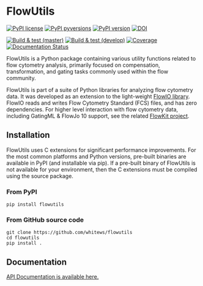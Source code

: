 # FlowUtils

[![PyPI license](https://img.shields.io/pypi/l/flowutils.svg?colorB=dodgerblue)](https://pypi.python.org/pypi/flowutils/)
[![PyPI pyversions](https://img.shields.io/pypi/pyversions/flowutils.svg)](https://pypi.python.org/pypi/flowutils/)
[![PyPI version](https://img.shields.io/pypi/v/flowutils.svg?colorB=blue)](https://pypi.python.org/pypi/flowutils/)
[![DOI](https://zenodo.org/badge/15146734.svg)](https://zenodo.org/badge/latestdoi/15146734)

[![Build & test (master)](https://github.com/whitews/FlowUtils/actions/workflows/tests_master.yml/badge.svg)](https://github.com/whitews/FlowUtils/actions/workflows/tests_master.yml)
[![Build & test (develop)](https://github.com/whitews/FlowUtils/actions/workflows/tests_develop.yml/badge.svg)](https://github.com/whitews/FlowUtils/actions/workflows/tests_develop.yml)
[![Coverage](https://codecov.io/gh/whitews/FlowUtils/branch/master/graph/badge.svg)](https://codecov.io/gh/whitews/flowutils)
[![Documentation Status](https://readthedocs.org/projects/flowutils/badge/?version=latest)](https://flowutils.readthedocs.io/en/latest/?badge=latest)

FlowUtils is a Python package containing various utility functions related
to flow cytometry analysis, primarily focused on compensation,
transformation, and gating tasks commonly used within the flow community.

FlowUtils is part of a suite of Python libraries for analyzing flow 
cytometry data.  It was developed as an extension to the light-weight 
[FlowIO library](https://github.com/whitews/FlowIO). FlowIO reads and 
writes Flow Cytometry Standard (FCS) files, and has zero dependencies. 
For higher level interaction with flow cytometry data, including 
GatingML & FlowJo 10 support, see the related 
[FlowKit project](https://github.com/whitews/FlowKit).

## Installation

FlowUtils uses C extensions for significant performance improvements.
For the most common platforms and Python versions, pre-built binaries
are available in PyPI (and installable via pip). If a pre-built binary
of FlowUtils is not available for your environment, then the C
extensions must be compiled using the source package.

### From PyPI

```
pip install flowutils
```

### From GitHub source code

```
git clone https://github.com/whitews/flowutils
cd flowutils
pip install .
```

## Documentation

[API Documentation is available here.](https://flowutils.readthedocs.io/en/latest/?badge=latest)
